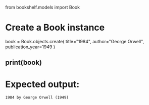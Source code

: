 from bookshelf.models import Book
# Create a Book instance
book = Book.objects.create(
    title="1984",
    author="George Orwell",
    publication_year=1949
)

print(book)
--- 
# Expected output:
```
1984 by George Orwell (1949)
```